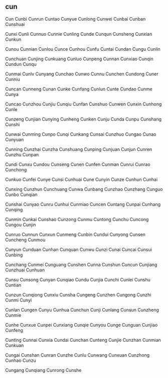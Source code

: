 cun
---

Cun Cunbi Cunrun Cuntao Cunyue Cunlong Cunwei Cunbai Cunban Cunshuai

Cunxi Cunli Cunnuo Cunnie Cunling Cunde Cunqun Cunsheng Cunxian Cunkun

Cunou Cunnian Cunlou Cunce Cunhou Cunfu Cuntai Cundan Cungu Cunlin

Cunchuan Cunjing Cunkuang Cunluo Cunpeng Cunnan Cunxiao Cunqin Cundun Cunqu

Cunmai Cunlv Cunyang Cunchao Cunwo Cunnu Cunchen Cundong Cuner Cunniu

Cuncan Cunneng Cunan Cunke Cunfang Cunlun Cunte Cundao Cunme Cunya

Cuncao Cunzhou Cunjiu Cunqiu Cunfan Cunshuo Cunwen Cunxin Cunhong Cunle

Cunzeng Cunjian Cunying Cunheng Cunken Cunju Cunda Cunpu Cunshang Cunshi

Cunwai Cunming Cunpo Cunqi Cunkang Cunsai Cunzhuo Cungao Cunao Cunyuan

Cunning Cunzhai Cunzha Cunshuang Cunping Cunjuan Cunjun Cunren Cunzhu Cunpan

Cundi Cunxu Cundou Cunseng Cunen Cunfen Cunman Cunrui Cunrao Cunchong

Cunkuo Cunfei Cunye Cunsi Cunhuai Cune Cunyin Cunze Cunhun Cunhai

Cunxing Cunzhun Cunchuang Cunwa Cunbang Cunzhao Cunzhang Cunguo Cunbo   Cunqian

Cunshai Cunyao Cunru Cunhui Cunmiao Cuncen Cuntang Cunpai Cunhang Cunqing

Cunmin Cunkai Cunshao Cunzong Cunmu Cuntong Cunchu Cuncong Cungou Cunjin

Cunruo Cunnun Cunxun Cunmeng Cunbin Cundui Cunyong Cunsen Cuncheng Cunmou

Cunyun Cunduan Cunhan Cunquan Cunwu Cunzi Cunai Cuncai Cunsui Cunbing

Cunchang Cunmei Cunguang Cunshen Cunna Cunshun Cuncun Cunjiang Cunzhuai Cunhuan

Cunsu Cunsong Cunyan Cunqiao Cundu Cunjia Cunchi Cunlei Cunshu Cuntian

Cunzun Cunqiong Cunxiu Cunsha Cungeng Cunzhen Cungong Cunzhi Cunmi Cunyi

Cunlan Cungen Cunyu Cunhua Cunchun Cunji Cunlang Cunsun Cunzheng Cunmie

Cunhe Cunxue Cunpei Cunxiang Cunqie Cunyou Cunge Cunguan Cunjiao Cunfeng

Cunting Cunnai Cunxia Cundai Cunchan Cunteng Cunjie Cunzhan Cunmian Cunkuan

Cungai Cunshan Cunran Cunzhe Cunlu Cunwang Cunxuan Cunzhong Cunhao Cunzu

Cungang Cunqiang Cunrong Cunshe 